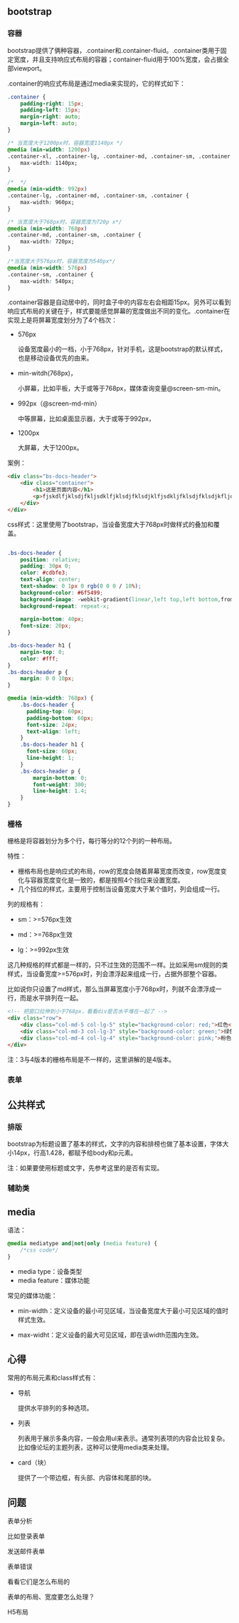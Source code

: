 ## bootstrap

### 容器

bootstrap提供了俩种容器，.container和.container-fluid。.container类用于固定宽度，并且支持响应式布局的容器；container-fluid用于100%宽度，会占据全部viewport。

.container的响应式布局是通过media来实现的，它的样式如下：

```css
.container {
    padding-right: 15px;
    padding-left: 15px;
    margin-right: auto;
    margin-left: auto;
}

/* 当宽度大于1200px时，容器宽度1140px */
@media (min-width: 1200px)
.container-xl, .container-lg, .container-md, .container-sm, .container {
    max-width: 1140px;
}

/*  */
@media (min-width: 992px)
.container-lg, .container-md, .container-sm, .container {
    max-width: 960px;
}

/* 当宽度大于768px时，容器宽度为720p x*/
@media (min-width: 768px)
.container-md, .container-sm, .container {
    max-width: 720px;
}

/*当宽度大于576px时，容器宽度为540px*/
@media (min-width: 576px)
.container-sm, .container {
    max-width: 540px;
}
```

.container容器是自动居中的，同时盒子中的内容左右会相距15px。另外可以看到响应式布局的关键在于，样式要能感觉屏幕的宽度做出不同的变化。.container在实现上是将屏幕宽度划分为了4个档次：

- 576px

    设备宽度最小的一档，小于768px，针对手机，这是bootstrap的默认样式，也是移动设备优先的由来。

- min-witdh(768px)，

    小屏幕，比如平板，大于或等于768px，媒体查询变量@screen-sm-min。

- 992px（@screen-md-min）

    中等屏幕，比如桌面显示器，大于或等于992px，

- 1200px

    大屏幕，大于1200px。

案例：

```html
<div class="bs-docs-header">
    <div class="container">
        <h1>这是页面内容</h1>
        <p>fjskdlfjklsdjfkljsdklfjklsdjfklsdjklfjsdkljfklsdjfklsdjkfljdsklf</p>
    </div>
</div>
```

css样式：这里使用了bootstrap，当设备宽度大于768px时做样式的叠加和覆盖。

```css

.bs-docs-header {
    position: relative;
    padding: 30px 0;
    color: #cdbfe3;
    text-align: center;
    text-shadow: 0 1px 0 rgb(0 0 0 / 10%);
    background-color: #6f5499;
    background-image: -webkit-gradient(linear,left top,left bottom,from(#563d7c),to(#6f5499));
    background-repeat: repeat-x;
    
    margin-bottom: 40px;
    font-size: 20px;
}

.bs-docs-header h1 {
    margin-top: 0;
    color: #fff;
}
.bs-docs-header p {
    margin: 0 0 10px;
}

@media (min-width: 768px) {
    .bs-docs-header {
      padding-top: 60px;
      padding-bottom: 60px;
      font-size: 24px;
      text-align: left;
    }
    .bs-docs-header h1 {
      font-size: 60px;
      line-height: 1;
    }
    .bs-docs-header p {
        margin-bottom: 0;
        font-weight: 300;
        line-height: 1.4;
    }
}
```





### 栅格

栅格是将容器划分为多个行，每行等分的12个列的一种布局。

特性：

- 栅格布局也是响应式的布局，row的宽度会随着屏幕宽度而改变，row宽度变化与容器宽度变化是一致的，都是按照4个挡位来设置宽度。
- 几个挡位的样式，主要用于控制当设备宽度大于某个值时，列会组成一行。

列的规格有：

- sm：>=576px生效

- md：>=768px生效

- lg：>=992px生效

这几种规格的样式都是一样的，只不过生效的范围不一样。比如采用sm规则的类样式，当设备宽度>=576px时，列会漂浮起来组成一行，占据外部整个容器。

比如说你只设置了md样式，那么当屏幕宽度小于768px时，列就不会漂浮成一行，而是水平排列在一起。

```html
<!-- 把窗口拉伸到小于768px，看看div是否水平堆在一起了 -->
<div class="row">
    <div class="col-md-5 col-lg-5" style="background-color: red;">红色</div>
    <div class="col-md-3 col-lg-3" style="background-color: green;">绿色</div>
    <div class="col-md-4 col-lg-4" style="background-color: pink;">粉色</div>
</div>
```

注：3与4版本的栅格布局是不一样的，这里讲解的是4版本。





### 表单



## 公共样式

### 排版

bootstrap为标题设置了基本的样式，文字的内容和排榜也做了基本设置，字体大小14px，行高1.428，都赋予给body和p元素。

注：如果要使用标题或文字，先参考这里的是否有实现。



### 辅助类





## media

语法：

```css
@media mediatype and|not|only (media feature) {
    /*css code*/
}
```

- media type：设备类型
- media feature：媒体功能



常见的媒体功能：

- min-width：定义设备的最小可见区域，当设备宽度大于最小可见区域的值时样式生效。

- max-widht：定义设备的最大可见区域，即在该width范围内生效。





## 心得

常用的布局元素和class样式有：

- 导航

    提供水平排列的多种选项。

- 列表

    列表用于展示多条内容，一般会用ul来表示。通常列表项的内容会比较复杂。比如像论坛的主题列表，这种可以使用media类来处理。

- card（块）

    提供了一个带边框，有头部、内容体和尾部的块。







## 问题

表单分析

比如登录表单

发送邮件表单

表单错误

看看它们是怎么布局的

表单的布局、宽度要怎么处理？



H5布局